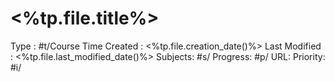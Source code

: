 # <%tp.file.title%>
Type : #t/Course
Time Created : <%tp.file.creation_date()%>
Last Modified : <%tp.file.last_modified_date()%>
Subjects: #s/
Progress: #p/ 
URL:
Priority: #i/